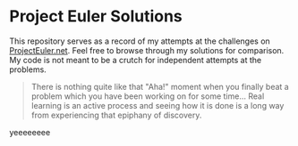 # Project Euler Solutions

This repository serves as a record of my attempts at the challenges on [ProjectEuler.net](http://projecteuler.net/). Feel free to browse through my solutions for comparison. My code is not meant to be a crutch for independent attempts at the problems.

> There is nothing quite like that "Aha!" moment when you finally beat a problem which you have been working on for some time... Real learning is an active process and seeing how it is done is a long way from experiencing that epiphany of discovery.

yeeeeeeee
